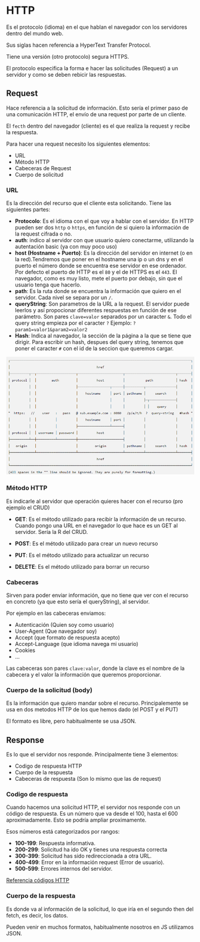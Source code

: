 # HTTP

Es el protocolo (idioma) en el que hablan el navegador con los servidores dentro del mundo web.

Sus siglas hacen referencia a HyperText Transfer Protocol.

Tiene una versión (otro protocolo) segura HTTPS.

El protocolo especifica la forma e hacer las solicitudes (Request) a un servidor y como se deben rebicir las respuestas.

## Request

Hace referencia a la solicitud de información. Esto sería el primer paso de una comunicación HTTP, el envío de una request por parte de un cliente.

El `fecth` dentro del navegador (cliente) es el que realiza la request y recibe la respuesta.

Para hacer una request necesito los siguientes elementos:

- URL
- Método HTTP
- Cabeceras de Request
- Cuerpo de solicitud

### URL

Es la dirección del recurso que el cliente esta solicitando. Tiene las siguientes partes:

- **Protocolo**: Es el idioma con el que voy a hablar con el servidor. En HTTP pueden ser dos `http` o `https`, en función de si quiero la información de la request cifrada o no.
- **auth**: indico al servidor con que usuario quiero conectarme, utilizando la autentación basic (ya con muy poco uso)
- **host (Hostname + Puerto)**: Es la dirección del servidor en internet (o en la red).Tendremos que poner en el hostname una ip o un dns y en el puerto el número donde se encuentra ese servidor en ese ordenador. Por defecto el puerto de HTTP es el `80` y el de HTTPS es el `443`. El navegador, como es muy listo, mete el puerto por debajo, sin que el usuario tenga que hacerlo.
- **path**: Es la ruta donde se encuentra la información que quiero en el servidor. Cada nivel se separa por un `/`.
- **queryString**: Son parametros de la URL a la request. El servidor puede leerlos y así propocionar diferentes respuestas en función de ese parámetro. Son pares `clave=valor` separados por un caracter `&`. Todo el query string empieza por el caracter `?`
  Ejemplo: `?param1=valor1&param2=valor2`
- **Hash**: Indica al navegador, la sección de la página a la que se tiene que dirigir. Para escribir un hash, despues del query string, tenemos que poner el caracter `#` con el id de la seccion que queremos cargar.

![Esquema URL](./img/url.png)

### Método HTTP

Es indicarle al servidor que operación quieres hacer con el recurso (pro ejemplo el CRUD)

- **GET**: Es el método utilizado para recibir la información de un recurso. Cuando pongo una URL en el navegador lo que hace es un GET al servidor. Sería la R del CRUD.

- **POST**: Es el método utilizado para crear un nuevo recurso

- **PUT**: Es el método utilizado para actualizar un recurso

- **DELETE**: Es el método utilizado para borrar un recurso

### Cabeceras

Sirven para poder enviar información, que no tiene que ver con el recurso en concreto (ya que esto sería el queryString), al servidor.

Por ejemplo en las cabeceras enviamos:

- Autenticación (Quien soy como usuario)
- User-Agent (Que navegador soy)
- Accept (que formato de respuesta acepto)
- Accept-Language (que idioma navega mi usuario)
- Cookies
- ...

Las cabeceras son pares `clave:valor`, donde la clave es el nombre de la cabecera y el valor la información que queremos proporcionar.

### Cuerpo de la solicitud (body)

Es la información que quiero mandar sobre el recurso. Principalemente se usa en dos metodos HTTP de los que hemos dado (el POST y el PUT)

El formato es libre, pero habitualmente se usa JSON.

## Response

Es lo que el servidor nos responde. Principalmente tiene 3 elementos:

- Codigo de respuesta HTTP
- Cuerpo de la respuesta
- Cabeceras de respuesta (Son lo mismo que las de request)

### Codigo de respuesta

Cuando hacemos una solicitud HTTP, el servidor nos responde con un código de respuesta. Es un número que va desde el 100, hasta el 600 aproximadamente. Esto se podría ampliar proximamente.

Esos números está categorizados por rangos:

- **100-199**: Respuesta informativa.
- **200-299**: Solicitud ha ido OK y tienes una respuesta correcta
- **300-399**: Solicitud has sido redireccionada a otra URL.
- **400-499**: Error en la información request (Error de usuario).
- **500-599**: Errores internos del servidor.

[Referencia códigos HTTP](https://es.wikipedia.org/wiki/Anexo:C%C3%B3digos_de_estado_HTTP)

### Cuerpo de la respuesta

Es donde va al información de la solicitud, lo que iría en el segundo then del fetch, es decir, los datos.

Pueden venir en muchos formatos, habitualmente nosotros en JS utilizamos JSON.
